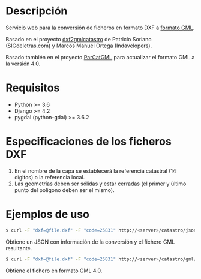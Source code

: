 Descripción
===========

Servicio web para la conversión de ficheros en formato DXF a [formato GML](http://www.catastro.minhap.gob.es/esp/formatos_intercambio.asp).

Basado en el proyecto [dxf2gmlcatastro](https://github.com/sigdeletras/dxf2gmlcatastro) de Patricio Soriano (SIGdeletras.com) y Marcos Manuel Ortega (Indavelopers).

Basado también en el proyecto [ParCatGML](https://github.com/psigcat/ParCatGML) para actualizar el formato GML a la versión 4.0.


Requisitos
==========

* Python >= 3.6
* Django >= 4.2
* pygdal (python-gdal) >= 3.6.2


Especificaciones de los ficheros DXF
====================================

1. En el nombre de la capa se establecerá la referencia catastral (14 dígitos) o la referencia local.
2. Las geometrías deben ser sólidas y estar cerradas (el primer y último punto del polígono deben ser el mismo).


Ejemplos de uso
===============

```bash
$ curl -F "dxf=@file.dxf" -F "code=25831" http://<server>/catastro/json/ > result.json
```

Obtiene un JSON con información de la conversión y el fichero GML resultante.


```bash
$ curl -F "dxf=@file.dxf" -F "code=25831" http://<server>/catastro/gml/ > file.gml
```

Obtiene el fichero en formato GML 4.0.
